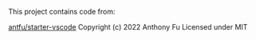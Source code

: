 This project contains code from:

[antfu/starter-vscode](https://github.com/antfu/starter-vscode)
Copyright (c) 2022 Anthony Fu
Licensed under MIT
